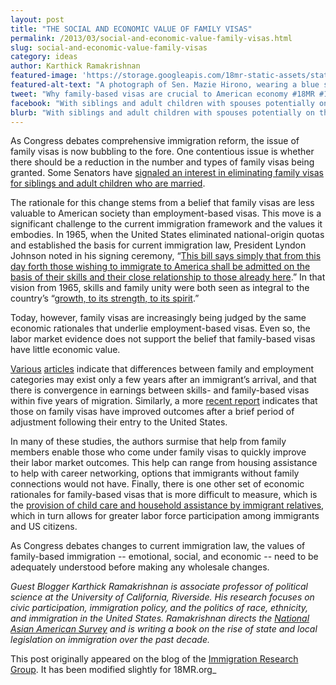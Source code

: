 ```yaml
---
layout: post
title: "THE SOCIAL AND ECONOMIC VALUE OF FAMILY VISAS"
permalink: /2013/03/social-and-economic-value-family-visas.html
slug: social-and-economic-value-family-visas
category: ideas
author: Karthick Ramakrishnan
featured-image: 'https://storage.googleapis.com/18mr-static-assets/static/images/featured/2013-03-19-social-and-economic-value-family-visas.png'
featured-alt-text: "A photograph of Sen. Mazie Hirono, wearing a blue suit on a yellow background. The text reads: '...as we're focused on employment-based immigration, we should not get tunnel vision and forget the human element of immigration. Of course I am talking about the need to expand the opportunities for families to be reunited and kept together. And this should include LGBT families. Family based immigration is essential to ensure the continued vitality of the American economy. In fact, the success of immigrants in this country is often the story of the success of immigrants with their families. I speak from personal experience being an immigrant myself.' - Senator Mazie Hirono"
tweet: "Why family-based visas are crucial to American economy #18MR #18millionhearts @karthickr"
facebook: "With siblings and adult children with spouses potentially on the chopping block for family-based visas, there is an urgent need for decision makers to recognize how family-based immigrants conrtibute just as much to a vibrant and successful economy as hi-skilled immigrants. Karthick Ramakrishnan, director of the National Asian American Survey, points to studies showing that family-based immigrants strengthen communities through their labor, entrepreneurship, help with child care, and more."
blurb: "With siblings and adult children with spouses potentially on the chopping block for family-based visas, there is an urgent need for decision makers to recognize how family-based immigrants conrtibute just as much to a vibrant and successful economy as hi-skilled immigrants. Karthick Ramakrishnan, director of the National Asian American Survey, points to studies showing that family-based immigrants strengthen communities through their labor, entrepreneurship, help with child care, and more."
---
```


As Congress debates comprehensive immigration reform, the issue of family visas is now bubbling to the fore. One contentious issue is whether there should be a reduction in the number and types of family visas being granted. Some Senators have [signaled an interest in eliminating family visas for siblings and adult children who are married](http://www.washingtonpost.com/politics/senate-group-considers-large-reduction-in-family-visas-as-part-of-immigration-deal/2013/03/14/90252aae-8be8-11e2-9f54-f3fdd70acad2_story.html).

The rationale for this change stems from a belief that family visas are less valuable to American society than employment-based visas. This move is a significant challenge to the current immigration framework and the values it embodies. In 1965, when the United States eliminated national-origin quotas and established the basis for current immigration law, President Lyndon Johnson noted in his signing ceremony, “[This bill says simply that from this day forth those wishing to immigrate to America shall be admitted on the basis of their skills and their close relationship to those already here](http://www.lbjlib.utexas.edu/johnson/archives.hom/speeches.hom/651003.asp).” In that vision from 1965, skills and family unity were both seen as integral to the country’s “[growth, to its strength, to its spirit](http://www.lbjlib.utexas.edu/johnson/archives.hom/speeches.hom/651003.asp).”

Today, however, family visas are increasingly being judged by the same economic rationales that underlie employment-based visas. Even so, the labor market evidence does not support the belief that family-based visas have little economic value.

[Various](http://www.jstor.org/discover/10.2307/2546998?uid=3739960&uid=2&uid=4&uid=3739256&sid=21102009834407) [articles](http://www.jstor.org/discover/10.2307/2547394?uid=3739960&uid=2&uid=4&uid=3739256&sid=21102009834407) indicate that differences between family and employment categories may exist only a few years after an immigrant’s arrival, and that there is convergence in earnings between skills- and family-based visas within five years of migration. Similarly, a more [recent report](http://www.migrationpolicy.org/pubs/BrainWasteOct08.pdf) indicates that those on family visas have improved outcomes after a brief period of adjustment following their entry to the United States.

In many of these studies, the authors surmise that help from family members enable those who come under family visas to quickly improve their labor market outcomes. This help can range from housing assistance to help with career networking, options that immigrants without family connections would not have. Finally, there is one other set of economic rationales for family-based visas that is more difficult to measure, which is the [provision of child care and household assistance by immigrant relatives](http://www.immigrationpolicy.org/just-facts/advantages-family-based-immigration), which in turn allows for greater labor force participation among immigrants and US citizens.

As Congress debates changes to current immigration law, the values of family-based immigration -- emotional, social, and economic -- need to be adequately understood before making any wholesale changes.

_Guest Blogger Karthick Ramakrishnan is associate professor of political science at the University of California, Riverside. His research focuses on civic participation, immigration policy, and the politics of race, ethnicity, and immigration in the United States. Ramakrishnan directs the [National Asian American Survey](http://www.naasurvey.com/) and is writing a book on the rise of state and local legislation on immigration over the past decade._

This post originally appeared on the blog of the [Immigration Research Group](http://immigration.ucr.edu/blog/files/value-family-visas.html). It has been modified slightly for 18MR.org_
